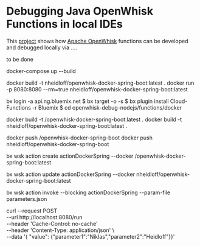 # Debugging Java OpenWhisk Functions in local IDEs

This [project](https://github.com/nheidloff/openwhisk-debug-java) shows how [Apache OpenWhisk](http://openwhisk.org/) functions can be developed and debugged locally via ....


to be done







docker-compose up --build


docker build -t nheidloff/openwhisk-docker-spring-boot:latest .
docker run -p 8080:8080 --rm=true nheidloff/openwhisk-docker-spring-boot:latest



bx login -a api.ng.bluemix.net
$ bx target -o <your-ibm-cloud-organization> -s <your-ibm-cloud-space>
$ bx plugin install Cloud-Functions -r Bluemix
$ cd openwhisk-debug-nodejs/functions/docker

docker build -t <dockerhub-name>/openwhisk-docker-spring-boot:latest .
docker build -t nheidloff/openwhisk-docker-spring-boot:latest .


docker push <dockerhub-name>/openwhisk-docker-spring-boot
docker push nheidloff/openwhisk-docker-spring-boot

bx wsk action create actionDockerSpring --docker <dockerhub-name>/openwhisk-docker-spring-boot:latest

bx wsk action update actionDockerSpring --docker nheidloff/openwhisk-docker-spring-boot:latest



bx wsk action invoke --blocking actionDockerSpring --param-file parameters.json 
 

curl --request POST \
  --url http://localhost:8080/run \
  --header 'Cache-Control: no-cache' \
  --header 'Content-Type: application/json' \  
  --data '{ "value": {"parameter1":"Niklas","parameter2":"Heidloff"}}'